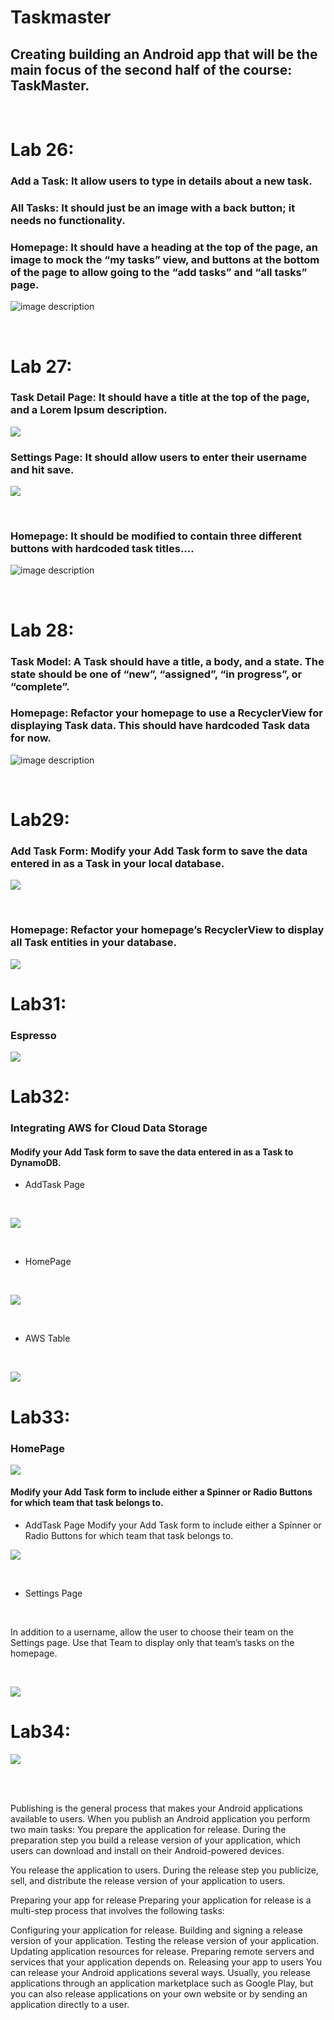 # **Taskmaster**
## Creating building an Android app that will be the main focus of the second half of the course: TaskMaster.

<br>


# **Lab 26:**
### Add a Task: It allow users to type in details about a new task.
### All Tasks: It should just be an image with a back button; it needs no functionality.
### Homepage: It should have a heading at the top of the page, an image to mock the “my tasks” view, and buttons at the bottom of the page to allow going to the **“add tasks”** and **“all tasks”** page.



![image description](./screenshots/Lab26.png)


<br>

# **Lab 27:**
### Task Detail Page: It should have a title at the top of the page, and a Lorem Ipsum description.
![](./screenshots/TaskDetails.png)
<br>

### Settings Page: It should allow users to enter their username and hit save.
![](./screenshots/Settings.png)

<br>

### Homepage: It should be modified to contain three different buttons with hardcoded task titles....

![image description](./screenshots/Lab27.png)



<br>

# **Lab 28:**
### Task Model: A Task should have a title, a body, and a state. The state should be one of “new”, “assigned”, “in progress”, or “complete”.
### Homepage: Refactor your homepage to use a RecyclerView for displaying Task data. This should have hardcoded Task data for now.

![image description](./screenshots/Lab28.png)



<br>

# **Lab29:**
### Add Task Form: Modify your Add Task form to save the data entered in as a Task in your local database.
![](./screenshots/AddTask.png)

<br>

### Homepage: Refactor your homepage’s RecyclerView to display all Task entities in your database.
![](./screenshots/Lab29.png)



# **Lab31:**
### Espresso
![](./screenshots/Lab31.png)




# **Lab32:**
### Integrating AWS for Cloud Data Storage
#### Modify your Add Task form to save the data entered in as a Task to DynamoDB.
+ AddTask Page

<br>
  
![](./screenshots/Lab32-AddTask.png)

<br>


+ HomePage
 
<br>

![](./screenshots/Lab32-HomePage.png)

<br>

+ AWS Table
  
<br>


![](./screenshots/table.png)


# **Lab33:**
### **HomePage**
![](./screenshots/HomePage-Lab33.png)
<br>
#### Modify your Add Task form to include either a Spinner or Radio Buttons for which team that task belongs to.

+ AddTask Page
Modify your Add Task form to include either a Spinner or Radio Buttons for which team that task belongs to.
  
![](./screenshots/AddTask-lab33.png)

<br>

+ Settings Page

<br>

In addition to a username, allow the user to choose their team on the Settings page. Use that Team to display only that team’s tasks on the homepage.

<br>

![](./screenshots/Settings-Lab33.png)


# **Lab34:**

![](./screenshots/lab34.png)

<br>
<br>

Publishing is the general process that makes your Android applications available to users. When you publish an Android application you perform two main tasks:
You prepare the application for release. During the preparation step you build a release version of your application, which users can download and install on their Android-powered devices.

You release the application to users. During the release step you publicize, sell, and distribute the release version of your application to users.

Preparing your app for release
Preparing your application for release is a multi-step process that involves the following tasks:

Configuring your application for release.
Building and signing a release version of your application.
Testing the release version of your application.
Updating application resources for release.
Preparing remote servers and services that your application depends on.
Releasing your app to users
You can release your Android applications several ways. Usually, you release applications through an application marketplace such as Google Play, but you can also release applications on your own website or by sending an application directly to a user.